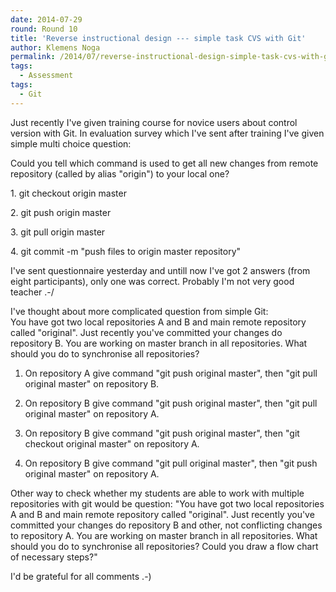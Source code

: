 ```yaml
---
date: 2014-07-29
round: Round 10
title: 'Reverse instructional design --- simple task CVS with Git'
author: Klemens Noga
permalink: /2014/07/reverse-instructional-design-simple-task-cvs-with-git/
tags:
  - Assessment
tags:
  - Git
---
```

Just recently I've given training course for novice users about control version with Git. In evaluation survey which I've sent after training I've given simple multi choice question:

Could you tell which command is used to get all new changes from remote repository (called by alias "origin") to your local one?

1. git checkout origin master

2. git push origin master

3. git pull origin master

4. git commit -m "push files to origin master repository"

I've sent questionnaire yesterday and untill now I've got 2 answers (from eight participants), only one was correct. Probably I'm not very good teacher .-/

I've thought about more complicated question from simple Git:  
You have got two local repositories A and B and main remote repository called "original". Just recently you've committed your changes do repository B. You are working on master branch in all repositories. What should you do to synchronise all repositories?

1. On repository A give command "git push original master", then "git pull original master" on repository B.

2. On repository B give command "git push original master", then "git pull original master" on repository A.

3. On repository B give command "git push original master", then "git checkout original master" on repository A.

4. On repository B give command "git pull original master", then "git push original master" on repository A.

Other way to check whether my students are able to work with multiple repositories with git would be question: "You have got two local repositories A and B and main remote repository called "original". Just recently you've committed your changes do repository B and other, not conflicting changes to repository A. You are working on master branch in all repositories. What should you do to synchronise all repositories? Could you draw a flow chart of necessary steps?"

I'd be grateful for all comments .-)

&nbsp;

